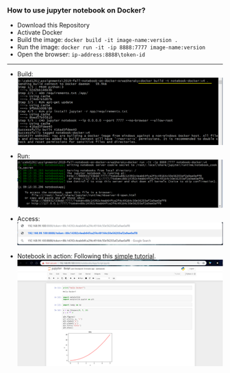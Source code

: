 ### How to use jupyter notebook on Docker?
* Download this Repository
* Activate Docker
* Build the image: `docker build -it image-name:version .`
* Run the image: `docker run -it -ip 8888:7777 image-name:version`
* Open the browser: `ip-address:8888\token-id`

________________________

* Build:
![build-cmd](files/1-build.png)

* Run:
![run-cmd](files/2-run.png)

* Access:
![access-nb](files/3-browser.png)

* Notebook in action:
Following this [simple tutorial](https://nbviewer.jupyter.org/github/jrjohansson/scientific-python-lectures/blob/master/Lecture-4-Matplotlib.ipynb).
![nb-run](files/4-nb.png)
